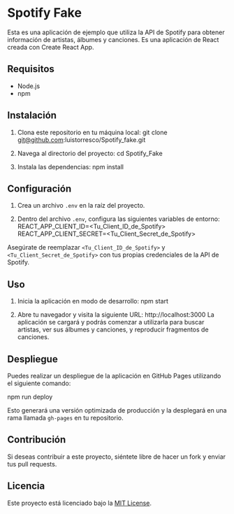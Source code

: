 # Spotify Fake

Esta es una aplicación de ejemplo que utiliza la API de Spotify para obtener información de artistas, álbumes y canciones. Es una aplicación de React creada con Create React App.

## Requisitos

- Node.js
- npm

## Instalación

1. Clona este repositorio en tu máquina local:
git clone git@github.com:luistorresco/Spotify_fake.git

2. Navega al directorio del proyecto:
cd Spotify_Fake

3. Instala las dependencias:
npm install

## Configuración

1. Crea un archivo `.env` en la raíz del proyecto.

2. Dentro del archivo `.env`, configura las siguientes variables de entorno:
REACT_APP_CLIENT_ID=<Tu_Client_ID_de_Spotify> REACT_APP_CLIENT_SECRET=<Tu_Client_Secret_de_Spotify>

Asegúrate de reemplazar `<Tu_Client_ID_de_Spotify>` y `<Tu_Client_Secret_de_Spotify>` con tus propias credenciales de la API de Spotify.

## Uso

1. Inicia la aplicación en modo de desarrollo:
npm start

2. Abre tu navegador y visita la siguiente URL:
http://localhost:3000
La aplicación se cargará y podrás comenzar a utilizarla para buscar artistas, ver sus álbumes y canciones, y reproducir fragmentos de canciones.

## Despliegue

Puedes realizar un despliegue de la aplicación en GitHub Pages utilizando el siguiente comando:

npm run deploy 

Esto generará una versión optimizada de producción y la desplegará en una rama llamada `gh-pages` en tu repositorio.

## Contribución

Si deseas contribuir a este proyecto, siéntete libre de hacer un fork y enviar tus pull requests.

## Licencia

Este proyecto está licenciado bajo la [MIT License](LICENSE).